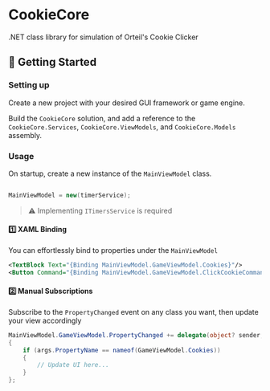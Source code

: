 # CookieCore
.NET class library for simulation of Orteil's Cookie Clicker


## :rocket: Getting Started

### Setting up
Create a new project with your desired GUI framework or game engine.

Build the `CookieCore` solution, and add a reference to the `CookieCore.Services`, `CookieCore.ViewModels`, and `CookieCore.Models` assembly.

### Usage



On startup, create a new instance of the `MainViewModel` class.

```cs

MainViewModel = new(timerService);

```
> :warning: Implementing `ITimersService` is required

#### :one: XAML Binding
You can effortlessly bind to properties under the `MainViewModel`
```xml
<TextBlock Text="{Binding MainViewModel.GameViewModel.Cookies}"/>
<Button Command="{Binding MainViewModel.GameViewModel.ClickCookieCommand}"/>
```

#### :two: Manual Subscriptions

Subscribe to the `PropertyChanged` event on any class you want, then update your view accordingly
```cs
MainViewModel.GameViewModel.PropertyChanged += delegate(object? sender, PropertyChangedEventArgs args)
{
    if (args.PropertyName == nameof(GameViewModel.Cookies))
    {
        // Update UI here...
    }
};
```

